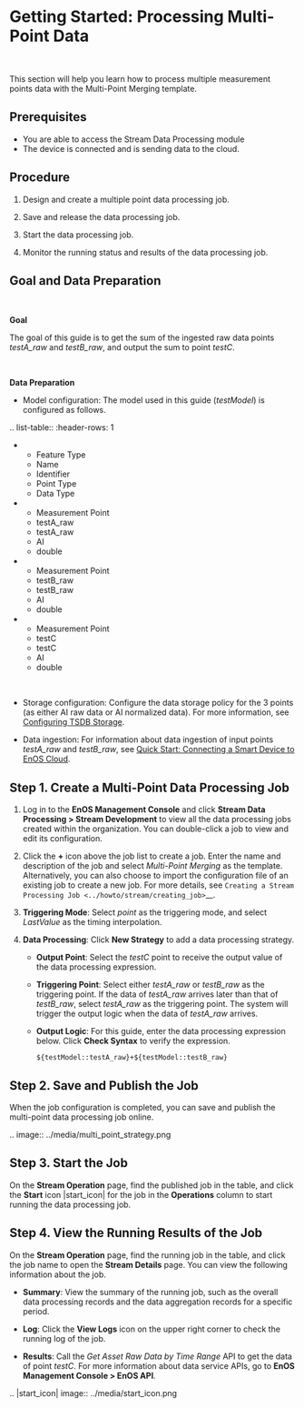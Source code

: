 # Getting Started: Processing Multi-Point Data

<br />

This section will help you learn how to process multiple measurement points data with the Multi-Point Merging template.

## Prerequisites

- You are able to access the Stream Data Processing module
- The device is connected and is sending data to the cloud.

## Procedure

1. Design and create a multiple point data processing job.

2. Save and release the data processing job.

3. Start the data processing job.

4. Monitor the running status and results of the data processing job.

## Goal and Data Preparation

<br />

**Goal**

The goal of this guide is to get the sum of the ingested raw data points *testA_raw* and *testB_raw*, and output the sum to point *testC*.

<br />

**Data Preparation**

- Model configuration: The model used in this guide (*testModel*) is configured as follows.

.. list-table::
   :header-rows: 1

   * - Feature Type
     - Name
     - Identifier
     - Point Type
     - Data Type
   * - Measurement Point
     - testA_raw
     - testA_raw
     - AI
     - double
   * - Measurement Point
     - testB_raw
     - testB_raw
     - AI
     - double
   * - Measurement Point
     - testC
     - testC
     - AI
     - double

<br />

- Storage configuration: Configure the data storage policy for the 3 points (as either AI raw data or AI normalized data). For more information, see [Configuring TSDB Storage](../configuring_tsdb_storage).

- Data ingestion: For information about data ingestion of input points *testA_raw* and *testB_raw*, see [Quick Start: Connecting a Smart Device to EnOS Cloud](/docs/device-connection/en/dev/quickstart/gettingstarted_device_connection.html).

## Step 1. Create a Multi-Point Data Processing Job

1. Log in to the **EnOS Management Console** and click **Stream Data Processing > Stream Development** to view all the data processing jobs created within the organization. You can double-click a job to view and edit its configuration.

2. Click the **+** icon above the job list to create a job. Enter the name and description of the job and select *Multi-Point Merging* as the template. Alternatively, you can also choose to import the configuration file of an existing job to create a new job. For more details, see `Creating a Stream Processing Job <../howto/stream/creating_job>`__.

3. **Triggering Mode**: Select *point* as the triggering mode, and select *LastValue* as the timing interpolation.

4. **Data Processing**: Click **New Strategy** to add a data processing strategy.

   - **Output Point**: Select the *testC* point to receive the output value of the data processing expression.

   - **Triggering Point**: Select either *testA_raw* or *testB_raw* as the triggering point. If the data of *testA_raw* arrives later than that of *testB_raw*, select *testA_raw* as the triggering point. The system will trigger the output logic when the data of *testA_raw* arrives.

   - **Output Logic**: For this guide, enter the data processing expression below. Click **Check Syntax** to verify the expression.

     ```
     ${testModel::testA_raw}+${testModel::testB_raw}
     ```

## Step 2. Save and Publish the Job

When the job configuration is completed, you can save and publish the multi-point data processing job online.

.. image:: ../media/multi_point_strategy.png

## Step 3. Start the Job

On the **Stream Operation** page, find the published job in the table, and click the **Start** icon |start_icon| for the job in the **Operations** column to start running the data processing job.

## Step 4. View the Running Results of the Job

On the **Stream Operation** page, find the running job in the table, and click the job name to open the **Stream Details** page. You can view the following information about the job.

- **Summary**: View the summary of the running job, such as the overall data processing records and the data aggregation records for a specific period.

- **Log**: Click the **View Logs** icon on the upper right corner to check the running log of the job.

- **Results**: Call the *Get Asset Raw Data by Time Range* API to get the data of point *testC*. For more information about data service APIs, go to **EnOS Management Console > EnOS API**.

.. |start_icon| image:: ../media/start_icon.png


<!--end-->
